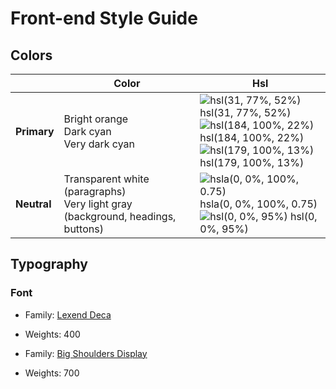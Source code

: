# Front-end Style Guide

## Colors

|             | **Color**                                                                         | **Hsl**                                                                                                                                                                                                                                                                      |
| ----------- | --------------------------------------------------------------------------------- | ---------------------------------------------------------------------------------------------------------------------------------------------------------------------------------------------------------------------------------------------------------------------------- |
| **Primary** | Bright orange<br>Dark cyan<br>Very dark cyan                                      | ![hsl(31, 77%, 52%)](https://via.placeholder.com/10/e38826?text=+) hsl(31, 77%, 52%)<br>![hsl(184, 100%, 22%)](https://via.placeholder.com/10/006970?text=+) hsl(184, 100%, 22%)<br>![hsl(179, 100%, 13%)](https://via.placeholder.com/10/004241?text=+) hsl(179, 100%, 13%) |
| **Neutral** | Transparent white (paragraphs)<br>Very light gray (background, headings, buttons) | ![hsla(0, 0%, 100%, 0.75)](https://via.placeholder.com/10/c3c4c7?text=+) hsla(0, 0%, 100%, 0.75)<br>![hsl(0, 0%, 95%)](https://via.placeholder.com/10/f2f2f2?text=+) hsl(0, 0%, 95%)                                                                                         |

## Typography

### Font

-   Family: [Lexend Deca](https://fonts.google.com/specimen/Lexend+Deca)
-   Weights: 400

-   Family: [Big Shoulders Display](https://fonts.google.com/specimen/Big+Shoulders+Display)
-   Weights: 700
